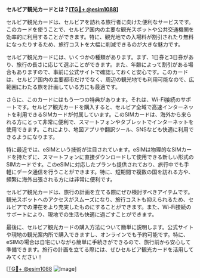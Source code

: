 **セルビア観光カードとは？[[TG💪+ @esim1088](https://t.me/s/esim1088)]**

セルビア観光カードは、セルビアを訪れる旅行者に向けた便利なサービスです。このカードを使うことで、セルビア国内の主要な観光スポットや公共交通機関を効率的に利用することができます。特に、観光地での入場料が割引されたり無料になったりするため、旅行コストを大幅に削減できるのが大きな魅力です。

セルビア観光カードには、いくつかの種類があります。まず、1日券と3日券があり、旅行の長さに応じて選ぶことができます。また、年齢によって割引がある場合もありますので、事前に公式サイトで確認しておくと安心です。このカードは、セルビア国内の主要都市だけでなく、周辺の観光地でも利用可能なので、広範囲にわたる旅を計画している方にも最適です。

さらに、このカードにはもう一つの特典があります。それは、Wi-Fi接続のサポートです。セルビア観光カードを購入すると、セルビア全域で高速インターネットを利用できるSIMカードが付属しています。このSIMカードは、海外から来られる方にとって非常に便利で、スマートフォンやタブレットでインターネットを使用できます。これにより、地図アプリや翻訳ツール、SNSなども快適に利用できるようになります。

特に最近では、eSIMという技術が注目されています。eSIMは物理的なSIMカードを持たずに、スマートフォンに直接ダウンロードして使用できる新しい形式のSIMカードです。このeSIMに対応したプランも提供されており、旅行中でも手軽にデータ通信を行うことができます。特に、短期間で複数の国を訪れる方や、頻繁に海外出張される方には非常に便利です。

セルビア観光カードは、旅行の計画を立てる際にぜひ検討すべきアイテムです。観光スポットへのアクセスがスムーズになり、旅行コストも抑えられるため、セルビアでの滞在をより充実したものにすることができます。また、Wi-Fi接続のサポートにより、現地での生活も快適に過ごすことができます。

最後に、セルビア観光カードの購入方法について簡単に説明します。公式サイトや現地の観光案内所で購入できますし、オンラインでも予約可能です。特に、eSIMの場合は自宅にいながら簡単に手続きができるので、旅行前から安心して準備できます。旅行の計画を立てる際には、ぜひセルビア観光カードを活用してみてください！

[[TG💪+ @esim1088](https://t.me/s/esim1088) ![Image](https://i.postimg.cc/Y0z9fWf4/image.png)]